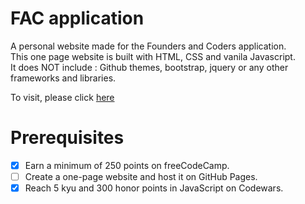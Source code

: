 # FAC application 
A personal website made for the Founders and Coders application.<br>
This one page website is built with HTML, CSS and vanila Javascript.<br> 
It does NOT include : Github themes, bootstrap, jquery or any other frameworks and libraries.

To visit, please click <a href="http://itsina96.github.io/FAC-application">here</a>

# Prerequisites
- [x] Earn a minimum of 250 points on freeCodeCamp.
- [ ] Create a one-page website and host it on GitHub Pages.
- [x] Reach 5 kyu and 300 honor points in JavaScript on Codewars.
